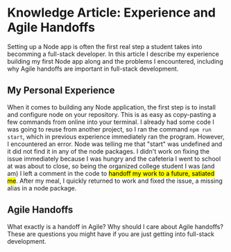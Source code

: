 # Knowledge Article: Experience and Agile Handoffs
Setting up a Node app is often the first real step a student takes into becomming a full-stack developer. In this article I describe my experience building my first Node app along and the problems I encountered, including why Agile handoffs are important in full-stack development.
## My Personal Experience
When it comes to building any Node application, the first step is to install and configure node on your repository. This is as easy as copy-pasting a few commands from online into your terminal. I already had some code I was going to reuse from another project, so I ran the command `npm run start`, which in previous experience immediately ran the program. However, I encountered an error. Node was telling me that "start" was undefined and it did not find it in any of the node packages. I didn't work on fixing the issue immediately because I was hungry and the cafeteria I went to school at was about to close, so being the organized college student I was (and am) I left a comment in the code to <mark>handoff my work to a future, satiated me</mark>. After my meal, I quickly returned to work and fixed the issue, a missing alias in a node package.

## Agile Handoffs
What exactly is a handoff in Agile? Why should I care about Agile handoffs? These are questions you might have if you are just getting into full-stack development. 


<!-- Forgot to npm init -y
Had to write "start": "node app.mjs" to scripts in package.json
Keep getting "TypeError: Cannot read preperties of undefined (reading 'startsWith')"
Actually just an error connecting to mongo, improper variable name for env URI -->